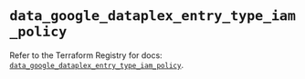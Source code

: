 # `data_google_dataplex_entry_type_iam_policy`

Refer to the Terraform Registry for docs: [`data_google_dataplex_entry_type_iam_policy`](https://registry.terraform.io/providers/hashicorp/google/6.9.0/docs/data-sources/dataplex_entry_type_iam_policy).
